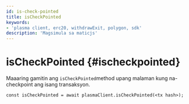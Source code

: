 ```yaml
---
id: is-check-pointed
title: isCheckPointed
keywords:
- 'plasma client, erc20, withdrawExit, polygon, sdk'
description: 'Magsimula sa maticjs'
---
```


# isCheckPointed {#ischeckpointed}

Maaaring gamitin ang `isCheckPointed`method upang malaman kung na-checkpoint ang isang transaksyon.

```
const isCheckPointed = await plasmaClient.isCheckPointed(<tx hash>);
```
